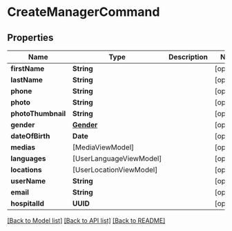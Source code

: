 # CreateManagerCommand

## Properties
Name | Type | Description | Notes
------------ | ------------- | ------------- | -------------
**firstName** | **String** |  | [optional] 
**lastName** | **String** |  | [optional] 
**phone** | **String** |  | [optional] 
**photo** | **String** |  | [optional] 
**photoThumbnail** | **String** |  | [optional] 
**gender** | [**Gender**](Gender.md) |  | [optional] 
**dateOfBirth** | **Date** |  | [optional] 
**medias** | [MediaViewModel] |  | [optional] 
**languages** | [UserLanguageViewModel] |  | [optional] 
**locations** | [UserLocationViewModel] |  | [optional] 
**userName** | **String** |  | [optional] 
**email** | **String** |  | [optional] 
**hospitalId** | **UUID** |  | [optional] 

[[Back to Model list]](../README.md#documentation-for-models) [[Back to API list]](../README.md#documentation-for-api-endpoints) [[Back to README]](../README.md)


